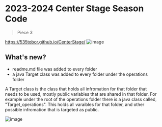 # 2023-2024 Center Stage Season Code
> Piece 3

<a>https://535tobor.github.io/CenterStage/</a>
![image](https://github.com/535tobor/2023-2024SeasonCode/assets/92122791/397a5420-961d-4d8e-b635-cf0ce3d0d965)



## What's new?
+ readme.md file was added to every folder
+ a java Target class was added to every folder under the operations folder

A Target class is the class that holds all infromation for that folder that needs to be used, mostly public variables that are shared in that folder. For example under the root of the operations folder there is a java class called, "Target_operations". This holds all varaibles for that folder, and other possible infromation that is targeted as public.


![image](https://github.com/535tobor/2023-2024SeasonCode/assets/92122791/daa1e411-b356-4fed-b492-7e0f6405116b)
